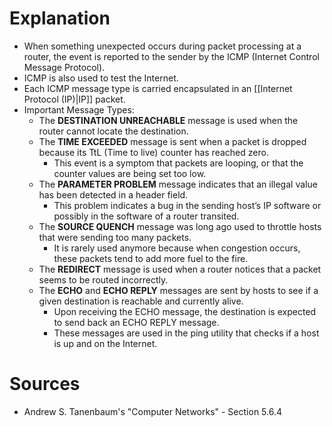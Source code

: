# Explanation
- When something unexpected occurs during packet processing at a router, the event is reported to the sender by the ICMP (Internet Control Message Protocol).
- ICMP is also used to test the Internet.
- Each ICMP message type is carried encapsulated in an [[Internet Protocol (IP)|IP]] packet.
- Important Message Types:
	- The **DESTINATION UNREACHABLE** message is used when the router cannot locate the destination.
	- The **TIME EXCEEDED** message is sent when a packet is dropped because its TtL (Time to live) counter has reached zero.
		- This event is a symptom that packets are looping, or that the counter values are being set too low.
	- The **PARAMETER PROBLEM** message indicates that an illegal value has been detected in a header field.
		- This problem indicates a bug in the sending host’s IP software or possibly in the software of a router transited.
	- The **SOURCE QUENCH** message was long ago used to throttle hosts that were sending too many packets.
		- It is rarely used anymore because when congestion occurs, these packets tend to add more fuel to the fire.
	- The **REDIRECT** message is used when a router notices that a packet seems to be routed incorrectly.
	- The **ECHO** and **ECHO REPLY** messages are sent by hosts to see if a given destination is reachable and currently alive.
		- Upon receiving the ECHO message, the destination is expected to send back an ECHO REPLY message.
		-  These messages are used in the ping utility that checks if a host is up and on the Internet.

# Sources
- Andrew S. Tanenbaum's "Computer Networks" - Section 5.6.4
